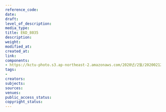 ```yaml
---
reference_code: 
date: 
draft: 
level_of_description: 
media_type: 
title: E6D_8035
description: 
weight: 
modified_at: 
created_at: 
link: 
components:
- https://kctu-photo.s3.ap-northeast-2.amazonaws.com/2020년/2월/20200212_영남대의료원+고공농성+해단집회/E6D_8035.jpg
tags:
- 
creators: 
subjects: 
sources: 
venues: 
public_access_status: 
copyright_status: 
---
```

